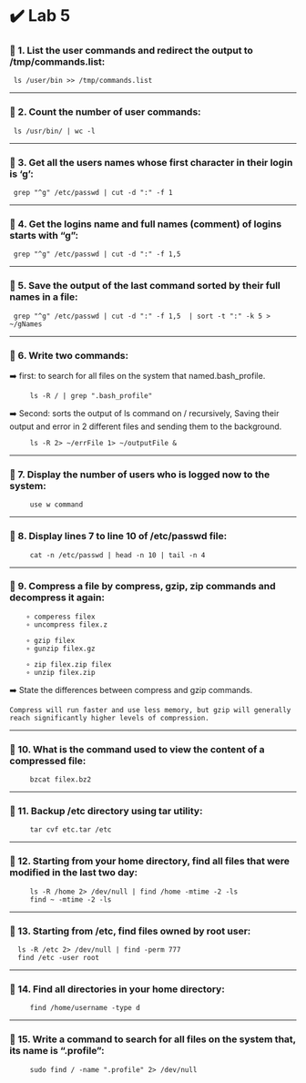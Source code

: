 # :heavy_check_mark: Lab 5

### :small_blue_diamond: 1. List the user commands and redirect the output to /tmp/commands.list:

	 ls /user/bin >> /tmp/commands.list
______________________________________________________________________________

### :small_blue_diamond: 2. Count the number of user commands:

	 ls /usr/bin/ | wc -l
______________________________________________________________________________

### :small_blue_diamond: 3. Get all the users names whose first character in their login is ‘g’:

	 grep "^g" /etc/passwd | cut -d ":" -f 1  

______________________________________________________________________________

### :small_blue_diamond: 4. Get the logins name and full names (comment) of logins starts with “g”:

	 grep "^g" /etc/passwd | cut -d ":" -f 1,5
______________________________________________________________________________

### :small_blue_diamond: 5. Save the output of the last command sorted by their full names in a file:

 	 grep "^g" /etc/passwd | cut -d ":" -f 1,5  | sort -t ":" -k 5 > ~/gNames
______________________________________________________________________________
	
### :small_blue_diamond: 6. Write two commands:

 ➡️	first: to search for all files on the system that named.bash_profile.
 	
 		 ls -R / | grep ".bash_profile"
 
 ➡️ Second: sorts the output of ls command on / recursively, 
    Saving their output and error in 2 different files and sending them to the background.

		 ls -R 2> ~/errFile 1> ~/outputFile &

______________________________________________________________________________

### :small_blue_diamond: 7. Display the number of users who is logged now to the system:

		 use w command
______________________________________________________________________________

### :small_blue_diamond: 8. Display lines 7 to line 10 of /etc/passwd file:

		 cat -n /etc/passwd | head -n 10 | tail -n 4
______________________________________________________________________________

### :small_blue_diamond: 9. Compress a file by compress, gzip, zip commands and decompress it again:

		∘ comperess filex
		∘ uncompress filex.z
		
		∘ gzip filex
		∘ gunzip filex.gz
		
		∘ zip filex.zip filex
		∘ unzip filex.zip
    
    
➡️ State the differences between compress and gzip commands.

	Compress will run faster and use less memory, but gzip will generally reach significantly higher levels of compression.
		
______________________________________________________________________________
		
### :small_blue_diamond: 10. What is the command used to view the content of a compressed file:

		 bzcat filex.bz2
______________________________________________________________________________

### :small_blue_diamond: 11. Backup /etc directory using tar utility:

		 tar cvf etc.tar /etc
______________________________________________________________________________

### :small_blue_diamond: 12. Starting from your home directory, find all files that were modified in the last two day:

		 ls -R /home 2> /dev/null | find /home -mtime -2 -ls
		 find ~ -mtime -2 -ls
______________________________________________________________________________
		
### :small_blue_diamond: 13. Starting from /etc, find files owned by root user:

	  ls -R /etc 2> /dev/null | find -perm 777
	  find /etc -user root
______________________________________________________________________________
		
### :small_blue_diamond: 14. Find all directories in your home directory:

		 find /home/username -type d
______________________________________________________________________________

### :small_blue_diamond: 15. Write a command to search for all files on the system that, its name is “.profile”: 

		 sudo find / -name ".profile" 2> /dev/null 

